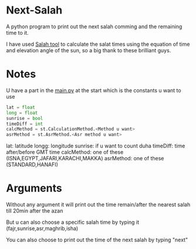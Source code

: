 # Next-Salah
A python program to print out the next salah comming and the remaining time to it.

I have used [Salah tool](https://pypi.org/project/salat/) to calculate the salat times using the equation of time and elevation angle of the sun, so a big thank to these brilliant guys.

# Notes

U have a part in the [main.py](./main.py) at the start which is the constants u want to use

```py
lat = float
long = float
sunrise = bool
timeDiff = int
calcMethod = st.CalculationMethod.<Method u want>
asrMethod = st.AsrMethod.<Asr method u want>
```
lat: latitude
longg: longitude
sunrise: if u want to count duha
timeDiff: time after/before GMT time
calcMethod: one of these (ISNA,EGYPT,JAFARI,KARACHI,MAKKA)
asrMethod: one of these (STANDARD,HANAFI)

# Arguments
Without any argument it will print out the time remain/after the nearest salah till 20min after the azan

But u can also choose a specific salah time by typing it (fajr,sunrise,asr,maghrib,isha)

You can also choose to print out the time of the next salah by typing "next"
